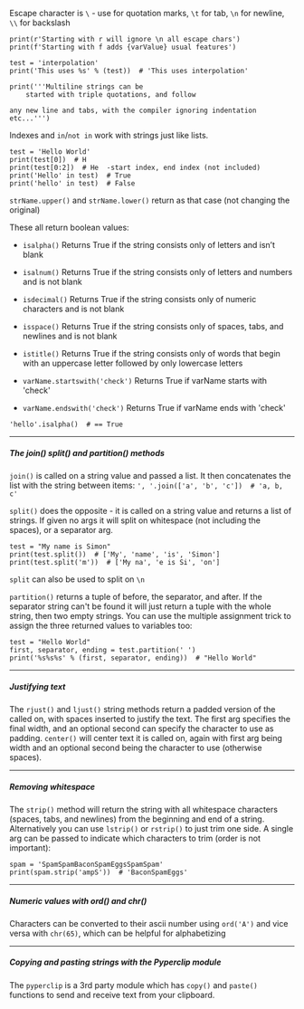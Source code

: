 Escape character is `\` - use for quotation marks, `\t` for tab, `\n` for newline, `\\` for backslash

```
print(r'Starting with r will ignore \n all escape chars')
print(f'Starting with f adds {varValue} usual features')

test = 'interpolation'
print('This uses %s' % (test))  # 'This uses interpolation'

print('''Multiline strings can be
    started with triple quotations, and follow

any new line and tabs, with the compiler ignoring indentation etc...''')
```

Indexes and `in`/`not in` work with strings just like lists.

```
test = 'Hello World'
print(test[0])  # H
print(test[0:2])  # He  -start index, end index (not included)
print('Hello' in test)  # True
print('hello' in test)  # False
```

`strName.upper()` and `strName.lower()` return as that case (not changing the original)

These all return boolean values: 

- `isalpha()` Returns True if the string consists only of letters and isn’t blank

- `isalnum()` Returns True if the string consists only of letters and numbers and is not blank

- `isdecimal()` Returns True if the string consists only of numeric characters and is not blank

- `isspace()` Returns True if the string consists only of spaces, tabs, and newlines and is not blank

- `istitle()` Returns True if the string consists only of words that begin with an uppercase letter followed by only lowercase letters

- `varName.startswith('check')` Returns True if varName starts with 'check'

- `varName.endswith('check')` Returns True if varName ends with 'check'

`'hello'.isalpha()  # == True`

---

##### The join() split() and partition() methods

`join()` is called on a string value and passed a list.  It then concatenates the list with the string between items:  `', '.join(['a', 'b', 'c'])  # 'a, b, c'`

`split()` does the opposite - it is called on a string value and returns a list of strings.  If given no args it will split on whitespace (not including the spaces), or a separator arg.

```
test = "My name is Simon"
print(test.split())  # ['My', 'name', 'is', 'Simon']
print(test.split('m'))  # ['My na', 'e is Si', 'on']
```

`split` can also be used to split on `\n` 

`partition()` returns a tuple of before, the separator, and after.  If the separator string can't be found it will just return a tuple with the whole string, then two empty strings.  You can use the multiple assignment trick to assign the three returned values to variables too:

```
test = "Hello World"
first, separator, ending = test.partition(' ')
print('%s%s%s' % (first, separator, ending))  # "Hello World"
```

---

##### Justifying text

The `rjust()` and `ljust()` string methods return a padded version of the called on, with spaces inserted to justify the text.  The first arg specifies the final width, and an optional second can specify the character to use as padding.  `center()` will center text it is called on, again with first arg being width and an optional second being the character to use (otherwise spaces).

---

##### Removing whitespace

The `strip()` method will return the string with all whitespace characters (spaces, tabs, and newlines) from the beginning and end of a string.  Alternatively you can use `lstrip()` or `rstrip()` to just trim one side.  A single arg can be passed to indicate which characters to trim (order is not important):

```
spam = 'SpamSpamBaconSpamEggsSpamSpam'
print(spam.strip('ampS'))  # 'BaconSpamEggs'
```

---

##### Numeric values with ord() and chr()

Characters can be converted to their ascii number using `ord('A')` and vice versa with `chr(65)`, which can be helpful for alphabetizing

---

##### Copying and pasting strings with the Pyperclip module

The `pyperclip` is a 3rd party module which has `copy()` and `paste()` functions to send and receive text from your clipboard.